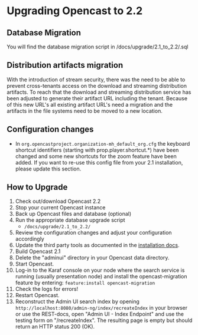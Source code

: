 # Upgrading Opencast to 2.2

## Database Migration
You will find the database migration script in /docs/upgrade/2.1_to_2.2/<vendor>.sql

## Distribution artifacts migration
With the introduction of stream security, there was the need to be able to prevent cross-tenants access on the download and streaming distribution artifacts. To reach that the download and streaming distribution service has been adjusted to generate their artifact URL including the tenant. Because of this new URL's all existing artifact URL's need a migration and the artifacts in the file systems need to be moved to a new location.

## Configuration changes

* In `org.opencastproject.organization-mh_default_org.cfg` the keyboard shortcut identifiers (starting with prop.player.shortcut.*) have been changed and some new shortcuts for the zoom feature have been added. If you want to re-use this config file from your 2.1 installation, please update this section.

## How to Upgrade

1. Check out/download Opencast 2.2
2. Stop your current Opencast instance
3. Back up Opencast files and database (optional)
4. Run the appropriate database upgrade script
     - `/docs/upgrade/2.1_to_2.2/`
5. Review the configuration changes and adjust your configuration accordingly
6. Update the third party tools as documented in the [installation docs](../installation/index.md).
7. Build Opencast 2.1
8. Delete the "adminui" directory in your Opencast data directory.
9. Start Opencast.
10. Log-in to the Karaf console on your node where the search service is running (usually presentation node) and install the opencast-migration feature by entering: `feature:install opencast-migration`
11. Check the logs for errors!
12. Restart Opencast.
13. Reconstruct the Admin UI search index by opening `http://localhost:8080/admin-ng/index/recreateIndex` in your browser or use the REST-docs, open "Admin UI - Index Endpoint" and use the testing form on "/recreateIndex". The resulting page is empty but should return an HTTP status 200 (OK).

